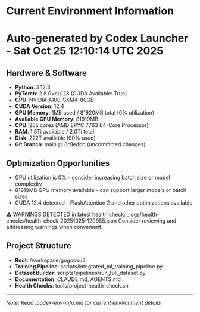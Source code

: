 # Current Environment Information
# Auto-generated by Codex Launcher - Sat Oct 25 12:10:14 UTC 2025

## Hardware & Software
- **Python**: 3.12.3
- **PyTorch**: 2.8.0+cu128 (CUDA Available: True)
- **GPU**: NVIDIA A100-SXM4-80GB
- **CUDA Version**: 12.4
- **GPU Memory**: 1MB used / 81920MB total (0% utilization)
- **Available GPU Memory**: 81919MB
- **CPU**: 255 cores (AMD EPYC 7763 64-Core Processor)
- **RAM**: 1.8Ti available / 2.0Ti total
- **Disk**: 222T available (90% used)
- **Git Branch**: main @ 8d1edbd (uncommitted changes)

## Optimization Opportunities
- GPU utilization is 0% - consider increasing batch size or model complexity
- 81919MB GPU memory available - can support larger models or batch sizes
- CUDA 12.4 detected - FlashAttention 2 and other optimizations available

⚠️ WARNINGS DETECTED in latest health check: _logs/health-checks/health-check-20251025-120955.json
Consider reviewing and addressing warnings when convenient.

## Project Structure
- **Root**: /workspace/gogooku3
- **Training Pipeline**: scripts/integrated_ml_training_pipeline.py
- **Dataset Builder**: scripts/pipelines/run_full_dataset.py
- **Documentation**: CLAUDE.md, AGENTS.md
- **Health Checks**: tools/project-health-check.sh

---
*Note: Read .codex-env-info.md for current environment details*
